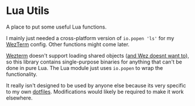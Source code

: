 # Lua Utils

A place to put some useful Lua functions.

I mainly just needed a cross-platform version of `io.popen 'ls'` for my [WezTerm](https://wezfurlong.org/) config. Other functions might come later.

[Wezterm](https://wezfurlong.org/) doesn't support loading shared objects ([and Wez doesnt want to](https://github.com/wez/wezterm/issues/2088)), so this library contains single-purpose binaries for anything that can't be done in pure Lua. The Lua module just uses `io.popen` to wrap the functionality.

It really isn't designed to be used by anyone else because its very specific to my own [dotfiles](https://github.com/ethanavatar/dotfiles/). Modifications would likely be required to make it work elsewhere. 
